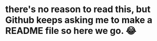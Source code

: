 # there's no reason to read this, but Github keeps asking me to make a README file so here we go. 😂
